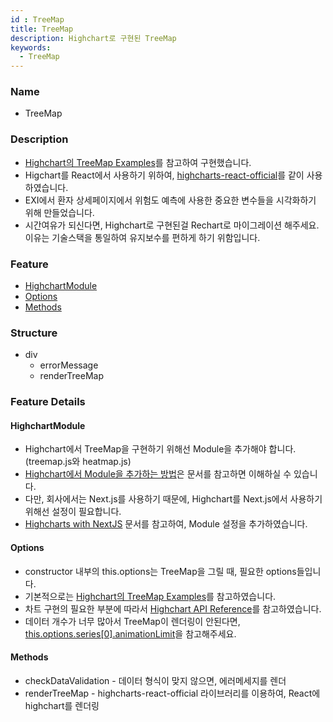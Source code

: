 ```yaml
---
id : TreeMap
title: TreeMap
description: Highchart로 구현된 TreeMap
keywords:
  - TreeMap
---
```


### Name
* TreeMap

### Description
* [Highchart의 TreeMap Examples](https://www.highcharts.com/demo/treemap-large-dataset)를 참고하여 구현했습니다.
* Higchart를 React에서 사용하기 위하여, [highcharts-react-official](https://github.com/highcharts/highcharts-react)를 같이 사용하였습니다.
* EXI에서 환자 상세페이지에서 위험도 예측에 사용한 중요한 변수들을 시각화하기 위해 만들었습니다.
* 시간여유가 되신다면, Highchart로 구현된걸 Rechart로 마이그레이션 해주세요. 이유는 기술스택을 통일하여 유지보수를 편하게 하기 위함입니다.

### Feature
  - [HighchartModule](#HighchartModule)
  - [Options](#Options)
  - [Methods](#Methods)

### Structure
  - div
    - errorMessage
    - renderTreeMap

### Feature Details

#### HighchartModule
- Highchart에서 TreeMap을 구현하기 위해선 Module을 추가해야 합니다.(treemap.js와 heatmap.js)
- [Highchart에서 Module을 추가하는 방법](https://github.com/highcharts/highcharts-react#how-to-add-a-module)은 문서를 참고하면 이해하실 수 있습니다.
- 다만, 회사에서는 Next.js를 사용하기 때문에, Highchart를 Next.js에서 사용하기 위해선 설정이 필요합니다.
- [Highcharts with NextJS](https://github.com/highcharts/highcharts-react#highcharts-with-nextjs) 문서를 참고하여, Module 설정을 추가하였습니다.

#### Options
- constructor 내부의 this.options는 TreeMap을 그릴 때, 필요한 options들입니다.
- 기본적으로는 [Highchart의 TreeMap Examples](https://www.highcharts.com/demo/treemap-large-dataset)를 참고하였습니다.
- 차트 구현의 필요한 부분에 따라서 [Highchart API Reference](https://api.highcharts.com/highcharts/)를 참고하였습니다.
- 데이터 개수가 너무 많아서 TreeMap이 렌더링이 안된다면, [this.options.series[0].animationLimit](https://api.highcharts.com/highcharts/series.treemap.animationLimit)을 참고해주세요.

#### Methods
- checkDataValidation - 데이터 형식이 맞지 않으면, 에러메세지를 렌더
- renderTreeMap - highcharts-react-official 라이브러리를 이용하여, React에 highchart를 렌더링
